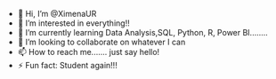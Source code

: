 - 👋 Hi, I’m @XimenaUR
- 👀 I’m interested in everything!!
- 🌱 I’m currently learning Data Analysis,SQL, Python, R, Power BI........
- 💞️ I’m looking to collaborate on whatever I can
- 📫 How to reach me....... just say hello!
- ⚡ Fun fact: Student again!!!

<!---
XimenaUR/XimenaUR is a ✨ special ✨ repository because its `README.md` (this file) appears on your GitHub profile.
You can click the Preview link to take a look at your changes.
--->

